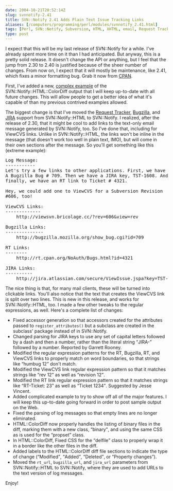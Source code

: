 ```yaml
--- 
date: 2004-10-21T20:52:14Z
slug: svnnotify-2.41
title: SVN::Notify 2.41 Adds Plain Text Issue Tracking Links
aliases: [/computers/programming/perl/modules/svnnotify_2.41.html]
tags: [Perl, SVN::Notify, Subversion, HTML, XHTML, email, Request Tracker, Bugzilla, JIRA, ViewCVS]
type: post
---
```


<p>I expect that this will be my last release of SVN::Notify for a while. I've already spent more time on it than I had anticipated. But anyway, this is a pretty solid release. It doesn't change the API or anything, but I feel that the jump from 2.30 to 2.40 is justified because of the sheer number of changes. From now on, I expect that it will mostly be maintenance, like 2.41, which fixes a minor formatting bug. Grab it now from <a href="http://search.cpan.org/dist/SVN-Notify/" title="SVN::Notify on CPAN">CPAN</a>.</p>

<p>First, I've added a new, <a href="/computers/programming/perl/modules/svnnotify-2.40_colordiff_example.html" title="SVN::Notify 2.41 sample ColorDiff output">complex example</a> of the SVN::Notify::HTML::ColorDiff output that I will keep up-to-date with all future changes. This will allow people to get a better idea of what it's capable of than my previous contrived examples allowed.</p>

<p>The biggest change is that I've moved the <a href="http://www.bestpractical.com/rt/" title="RT at Best Practical">Request Tracker</a>, <a href="http://bugzilla.mozilla.org/" title="Bugzilla home page">Bugzilla</a>, and <a href="http://www.atlassian.com/software/jira/" title="JIRA Website">JIRA</a> support from SVN::Notify::HTML to SVN::Notify. I realized, after the release of 2.30, that it might be cool to add links to the text-only email message generated by SVN::Notify, too. So I've done that, including for ViewCVS links. Unlike in SVN::Notify::HTML, the links won't be inline in the message (that doesn't work too well in plain text, IMO), but will come in their own sections after the message. So you'll get something like this (extreme example):</p>

<pre>Log Message:
&#x002d;&#x002d;&#x002d;&#x002d;&#x002d;&#x002d;&#x002d;&#x002d;&#x002d;&#x002d;&#x002d;
Let's try a few links to other applications. First, we have
A Bugzilla Bug # 709. Then we have a JIRA key, TST-1608. And
finally, we have an RT link to Ticket # 4321.

Hey, we could add one to ViewCVS for a Subversion Revision
#606, too!

ViewCVS Links:
&#x002d;&#x002d;&#x002d;&#x002d;&#x002d;&#x002d;&#x002d;&#x002d;&#x002d;&#x002d;&#x002d;&#x002d;&#x002d;
    http://viewsvn.bricolage.cc/?rev=606&amp;view=rev

Bugzilla Links:
&#x002d;&#x002d;&#x002d;&#x002d;&#x002d;&#x002d;&#x002d;&#x002d;&#x002d;&#x002d;&#x002d;&#x002d;&#x002d;&#x002d;
    http://bugzilla.mozilla.org/show_bug.cgi?id=709

RT Links:
&#x002d;&#x002d;&#x002d;&#x002d;&#x002d;&#x002d;&#x002d;&#x002d;
    http://rt.cpan.org/NoAuth/Bugs.html?id=4321

JIRA Links:
&#x002d;&#x002d;&#x002d;&#x002d;&#x002d;&#x002d;&#x002d;&#x002d;&#x002d;&#x002d;
    http://jira.atlassian.com/secure/ViewIssue.jspa?key=TST-1608
</pre>

<p>The nice thing is that, for many mail clients, these will be turned into clickable links. You'll also notice that the text that creates the ViewCVS link is split over two lines. This is new in this release, and works for SVN::Notify::HTML, too. I made a few other tweaks to the regular expressions, as well. Here's a complete list of changes:</p>

<ul>
  <li>Fixed accessor generation so that accessors created for the
        attributes passed to <code>register_attributes()</code> but a subclass are
        created in the subclass' package instead of in SVN::Notify.</li>
  <li>Changed parsing for JIRA keys to use any set of capital letters
        followed by a dash and then a number, rather than the literal
        string <q>JIRA-</q> followed by a number. Reported by Garrett Rooney.</li>
  <li>Modified the regular expression patterns for the RT, Bugzilla,
        RT, and ViewCVS links to properly match on word boundaries, so
        that strings like <q>humbug 12</q> don't match.</li>
  <li>Modified the ViewCVS link regular expression pattern so that it
        matches strings like <q>rev 12</q> as well as <q>revision 12</q>.</li>
  <li>Modified the RT link regular expression pattern so that it
        matches strings like <q>RT-Ticket: 23</q> as well as <q>Ticket 1234</q>.
        Suggested by Jesse Vincent.</li>
  <li>Added complicated example to try to show off all of the major
        features. I will keep this up-to-date going forward in order to
        post sample output on the Web.</li>
  <li>Fixed the parsing of log messages so that empty lines are no
        longer eliminated.</li>
  <li>HTML::ColorDiff now properly handles the listing of binary files
        in the diff, marking them with a new class, <q>binary</q>, and using
        the same CSS as is used for the <q>propset</q> class.</li>
  <li>In HTML::ColorDiff, Fixed CSS for the <q>delfile</q> class to properly
        wrap it in a border like the other files in the diff.</li>
  <li>Added labels to the HTML::ColorDiff diff file sections to indicate
        the type of change (<q>Modified</q>, <q>Added</q>, <q>Deleted</q>, or <q>Property
        changes</q>).</li>
  <li>Moved the <code>rt_url</code>, <code>bugzilla_url</code>, and <code>jira_url</code> parameters from
        SVN::Notify::HTML to SVN::Notify, where they are used to add URLs
        to the text version of log messages.</li>
</ul>

<p>Enjoy!</p>
